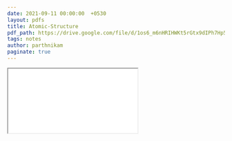 ```yaml
---
date: 2021-09-11 00:00:00  +0530
layout: pdfs
title: Atomic-Structure
pdf_path: https://drive.google.com/file/d/1os6_m6nHRIHWKt5rGtx9dIPh7Hp5UDkv/preview?usp=sharing
tags: notes
author: parthnikam
paginate: true
---
```


<iframe class="embed-pdf" src="{{ page.pdf_path }}#toolbar=0" seamless="seamless" scrolling="no" style="overflow:hidden"></iframe>
